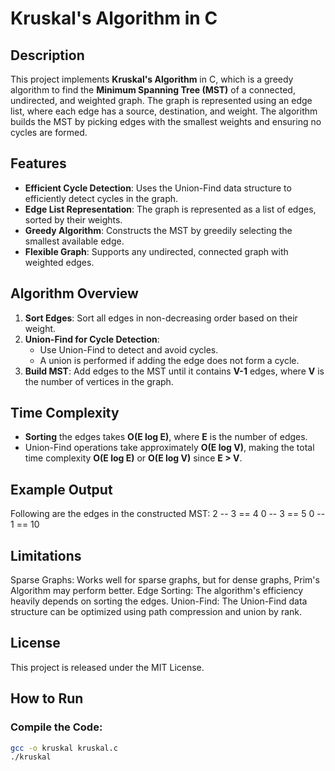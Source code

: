 # Kruskal's Algorithm in C

## Description
This project implements **Kruskal's Algorithm** in C, which is a greedy algorithm to find the **Minimum Spanning Tree (MST)** of a connected, undirected, and weighted graph. The graph is represented using an edge list, where each edge has a source, destination, and weight. The algorithm builds the MST by picking edges with the smallest weights and ensuring no cycles are formed.

## Features
- **Efficient Cycle Detection**: Uses the Union-Find data structure to efficiently detect cycles in the graph.
- **Edge List Representation**: The graph is represented as a list of edges, sorted by their weights.
- **Greedy Algorithm**: Constructs the MST by greedily selecting the smallest available edge.
- **Flexible Graph**: Supports any undirected, connected graph with weighted edges.

## Algorithm Overview
1. **Sort Edges**: Sort all edges in non-decreasing order based on their weight.
2. **Union-Find for Cycle Detection**: 
   - Use Union-Find to detect and avoid cycles. 
   - A union is performed if adding the edge does not form a cycle.
3. **Build MST**: Add edges to the MST until it contains **V-1** edges, where **V** is the number of vertices in the graph.

## Time Complexity
- **Sorting** the edges takes **O(E log E)**, where **E** is the number of edges.
- Union-Find operations take approximately **O(E log V)**, making the total time complexity **O(E log E)** or **O(E log V)** since **E > V**.

## Example Output
Following are the edges in the constructed MST:
2 -- 3 == 4
0 -- 3 == 5
0 -- 1 == 10

## Limitations
Sparse Graphs: Works well for sparse graphs, but for dense graphs, Prim's Algorithm may perform better.
Edge Sorting: The algorithm's efficiency heavily depends on sorting the edges.
Union-Find: The Union-Find data structure can be optimized using path compression and union by rank.

## License
This project is released under the MIT License.

## How to Run

### Compile the Code:
```bash
gcc -o kruskal kruskal.c
./kruskal


